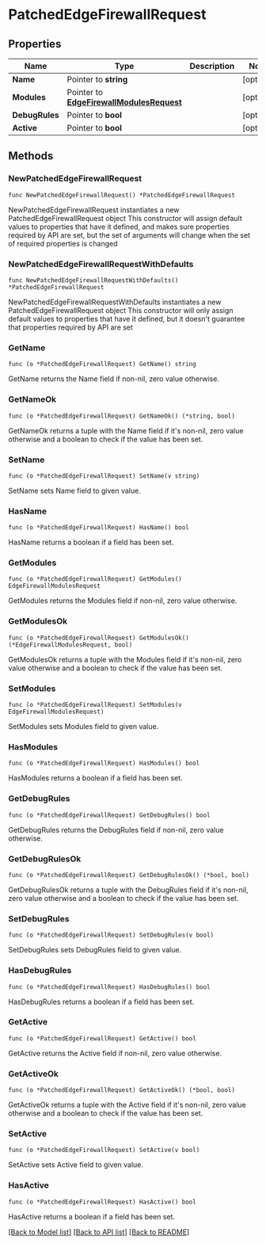 # PatchedEdgeFirewallRequest

## Properties

Name | Type | Description | Notes
------------ | ------------- | ------------- | -------------
**Name** | Pointer to **string** |  | [optional] 
**Modules** | Pointer to [**EdgeFirewallModulesRequest**](EdgeFirewallModulesRequest.md) |  | [optional] 
**DebugRules** | Pointer to **bool** |  | [optional] 
**Active** | Pointer to **bool** |  | [optional] 

## Methods

### NewPatchedEdgeFirewallRequest

`func NewPatchedEdgeFirewallRequest() *PatchedEdgeFirewallRequest`

NewPatchedEdgeFirewallRequest instantiates a new PatchedEdgeFirewallRequest object
This constructor will assign default values to properties that have it defined,
and makes sure properties required by API are set, but the set of arguments
will change when the set of required properties is changed

### NewPatchedEdgeFirewallRequestWithDefaults

`func NewPatchedEdgeFirewallRequestWithDefaults() *PatchedEdgeFirewallRequest`

NewPatchedEdgeFirewallRequestWithDefaults instantiates a new PatchedEdgeFirewallRequest object
This constructor will only assign default values to properties that have it defined,
but it doesn't guarantee that properties required by API are set

### GetName

`func (o *PatchedEdgeFirewallRequest) GetName() string`

GetName returns the Name field if non-nil, zero value otherwise.

### GetNameOk

`func (o *PatchedEdgeFirewallRequest) GetNameOk() (*string, bool)`

GetNameOk returns a tuple with the Name field if it's non-nil, zero value otherwise
and a boolean to check if the value has been set.

### SetName

`func (o *PatchedEdgeFirewallRequest) SetName(v string)`

SetName sets Name field to given value.

### HasName

`func (o *PatchedEdgeFirewallRequest) HasName() bool`

HasName returns a boolean if a field has been set.

### GetModules

`func (o *PatchedEdgeFirewallRequest) GetModules() EdgeFirewallModulesRequest`

GetModules returns the Modules field if non-nil, zero value otherwise.

### GetModulesOk

`func (o *PatchedEdgeFirewallRequest) GetModulesOk() (*EdgeFirewallModulesRequest, bool)`

GetModulesOk returns a tuple with the Modules field if it's non-nil, zero value otherwise
and a boolean to check if the value has been set.

### SetModules

`func (o *PatchedEdgeFirewallRequest) SetModules(v EdgeFirewallModulesRequest)`

SetModules sets Modules field to given value.

### HasModules

`func (o *PatchedEdgeFirewallRequest) HasModules() bool`

HasModules returns a boolean if a field has been set.

### GetDebugRules

`func (o *PatchedEdgeFirewallRequest) GetDebugRules() bool`

GetDebugRules returns the DebugRules field if non-nil, zero value otherwise.

### GetDebugRulesOk

`func (o *PatchedEdgeFirewallRequest) GetDebugRulesOk() (*bool, bool)`

GetDebugRulesOk returns a tuple with the DebugRules field if it's non-nil, zero value otherwise
and a boolean to check if the value has been set.

### SetDebugRules

`func (o *PatchedEdgeFirewallRequest) SetDebugRules(v bool)`

SetDebugRules sets DebugRules field to given value.

### HasDebugRules

`func (o *PatchedEdgeFirewallRequest) HasDebugRules() bool`

HasDebugRules returns a boolean if a field has been set.

### GetActive

`func (o *PatchedEdgeFirewallRequest) GetActive() bool`

GetActive returns the Active field if non-nil, zero value otherwise.

### GetActiveOk

`func (o *PatchedEdgeFirewallRequest) GetActiveOk() (*bool, bool)`

GetActiveOk returns a tuple with the Active field if it's non-nil, zero value otherwise
and a boolean to check if the value has been set.

### SetActive

`func (o *PatchedEdgeFirewallRequest) SetActive(v bool)`

SetActive sets Active field to given value.

### HasActive

`func (o *PatchedEdgeFirewallRequest) HasActive() bool`

HasActive returns a boolean if a field has been set.


[[Back to Model list]](../README.md#documentation-for-models) [[Back to API list]](../README.md#documentation-for-api-endpoints) [[Back to README]](../README.md)


